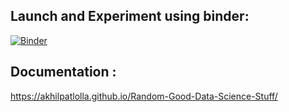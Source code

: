 ## Launch and Experiment using binder: 
  [![Binder](https://mybinder.org/badge.svg)](https://mybinder.org/v2/gh/akhilpatlolla/Random-Good-Data-Science-Stuff/master)
## Documentation : 
  https://akhilpatlolla.github.io/Random-Good-Data-Science-Stuff/
